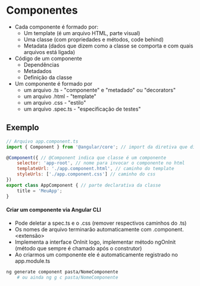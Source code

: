 # Componentes

- Cada componente é formado por: 
    - Um template (é um arquivo HTML, parte visual)
    - Uma classe (com propriedades e métodos, code behind) 
    - Metadata (dados que dizem como a classe se comporta e com quais arquivos está ligada)
- Código de um componente
    - Dependências
    - Metadados
    - Definição da classe
- Um componente é formado por
    - um arquivo .ts - "componente" e "metadado" ou "decorators"
    - um arquivo .html - "template"
    - um arquivo .css - "estilo"
    - um arquivo .spec.ts - "especificação de testes"

## Exemplo

~~~javascript
// Arquivo app.component.ts
import { Component } from '@angular/core'; // import da diretiva que diz que é um componente

@Component({ // @Component indica que classe é um componente
    selector: 'app-root', // nome para invocar o componente no html
    templateUrl: './app.component.html', // caminho do template
    styleUrls: ['./app.component.css'] // caminho do css
})
export class AppComponent { // parte declarativa da classe
    title = 'MeuApp';
}
~~~

#### Criar um componente via Angular CLI

- Pode deletar a spec.ts e o .css (remover respectivos caminhos do .ts)
- Os nomes de arquivo terminarão automaticamente com .component.\<extensão\>
- Implementa a interface OnInit logo, implementar método ngOnInit (método que sempre é chamado após o construtor)
- Ao criarmos um componente ele é automaticamente registrado no app.module.ts

~~~bash
ng generate component pasta/NomeComponente 
    # ou ainda ng g c pasta/NomeComponente
~~~
